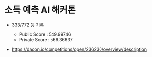# 소득 예측 AI 해커톤
- 333/772 등 기록
    - Public Score : 549.99746
    - Private Score : 566.36637
    
- https://dacon.io/competitions/open/236230/overview/description
